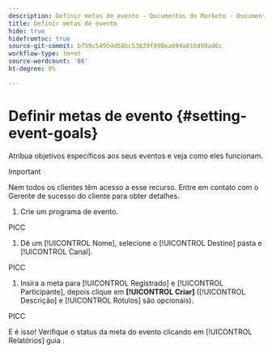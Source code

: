 ```yaml
---
description: Definir metas de evento - Documentos do Marketo - Documentação do produto
title: Definir metas de evento
hide: true
hidefromtoc: true
source-git-commit: b759c54954d68bc53829f990ea694a810d99ad6c
workflow-type: tm+mt
source-wordcount: '86'
ht-degree: 0%

---
```


# Definir metas de evento {#setting-event-goals}

Atribua objetivos específicos aos seus eventos e veja como eles funcionam.

>[!IMPORTANT]
>Nem todos os clientes têm acesso a esse recurso. Entre em contato com o Gerente de sucesso do cliente para obter detalhes.

1. Crie um programa de evento.

PICC

1. Dê um [!UICONTROL Nome], selecione o [!UICONTROL Destino] pasta e [!UICONTROL Canal].

PICC

1. Insira a meta para [!UICONTROL Registrado] e [!UICONTROL Participante], depois clique em **[!UICONTROL Criar]** ([!UICONTROL Descrição] e [!UICONTROL Rótulos] são opcionais).

PICC

E é isso! Verifique o status da meta do evento clicando em [!UICONTROL Relatórios] guia .
